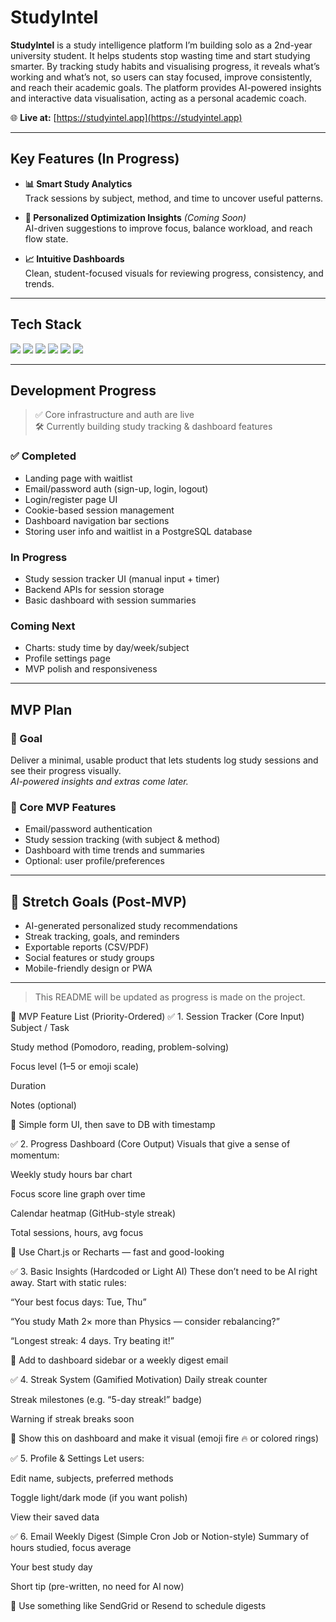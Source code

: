 # StudyIntel

**StudyIntel** is a study intelligence platform I’m building solo as a 2nd-year university student. It helps students stop wasting time and start studying smarter. By tracking study habits and visualising progress, it reveals what’s working and what’s not, so users can stay focused, improve consistently, and reach their academic goals. The platform provides AI-powered insights and interactive data visualisation, acting as a personal academic coach.

🌐 **Live at:** [https://studyintel.app](https://studyintel.app)

---

## Key Features (In Progress)

- **📊 Smart Study Analytics**  
  Track sessions by subject, method, and time to uncover useful patterns.

- **🧠 Personalized Optimization Insights** *(Coming Soon)*  
  AI-driven suggestions to improve focus, balance workload, and reach flow state.

- **📈 Intuitive Dashboards**  
  Clean, student-focused visuals for reviewing progress, consistency, and trends.

---

## Tech Stack

<p align="left"><img src="https://img.shields.io/badge/Next.js-000000?style=for-the-badge&logo=nextdotjs&logoColor=white" /> <img src="https://img.shields.io/badge/Tailwind_CSS-grey?style=for-the-badge&logo=tailwind-css&logoColor=38B2AC"/> <img src="https://img.shields.io/badge/TypeScript-3178C6?style=for-the-badge&logo=typescript&logoColor=white" /> <img src="https://img.shields.io/badge/Express.js-404D59?style=for-the-badge&logo=express&logoColor=white" /> <img src="https://img.shields.io/badge/Node.js-339933?style=for-the-badge&logo=node.js&logoColor=white" /> <img src="https://img.shields.io/badge/PostgreSQL-4169E1?style=for-the-badge&logo=postgresql&logoColor=white" /></p>

---

## Development Progress

> ✅ Core infrastructure and auth are live  
> 🛠 Currently building study tracking & dashboard features

### ✅ Completed
- Landing page with waitlist
- Email/password auth (sign-up, login, logout)
- Login/register page UI
- Cookie-based session management
- Dashboard navigation bar sections
- Storing user info and waitlist in a PostgreSQL database

### In Progress
- Study session tracker UI (manual input + timer)
- Backend APIs for session storage
- Basic dashboard with session summaries

### Coming Next
- Charts: study time by day/week/subject
- Profile settings page
- MVP polish and responsiveness

---

## MVP Plan

### 🎯 Goal  
Deliver a minimal, usable product that lets students log study sessions and see their progress visually.  
*AI-powered insights and extras come later.*

### 🔑 Core MVP Features
- Email/password authentication  
- Study session tracking (with subject & method)  
- Dashboard with time trends and summaries  
- Optional: user profile/preferences

---

## 🌱 Stretch Goals (Post-MVP)
- AI-generated personalized study recommendations  
- Streak tracking, goals, and reminders  
- Exportable reports (CSV/PDF)  
- Social features or study groups  
- Mobile-friendly design or PWA

---

> This README will be updated as progress is made on the project.

🧱 MVP Feature List (Priority-Ordered)
✅ 1. Session Tracker (Core Input)
Subject / Task

Study method (Pomodoro, reading, problem-solving)

Focus level (1–5 or emoji scale)

Duration

Notes (optional)

🔧 Simple form UI, then save to DB with timestamp

✅ 2. Progress Dashboard (Core Output)
Visuals that give a sense of momentum:

Weekly study hours bar chart

Focus score line graph over time

Calendar heatmap (GitHub-style streak)

Total sessions, hours, avg focus

🔧 Use Chart.js or Recharts — fast and good-looking

✅ 3. Basic Insights (Hardcoded or Light AI)
These don’t need to be AI right away. Start with static rules:

“Your best focus days: Tue, Thu”

“You study Math 2× more than Physics — consider rebalancing?”

“Longest streak: 4 days. Try beating it!”

🔧 Add to dashboard sidebar or a weekly digest email

✅ 4. Streak System (Gamified Motivation)
Daily streak counter

Streak milestones (e.g. “5-day streak!” badge)

Warning if streak breaks soon

🔧 Show this on dashboard and make it visual (emoji fire 🔥 or colored rings)

✅ 5. Profile & Settings
Let users:

Edit name, subjects, preferred methods

Toggle light/dark mode (if you want polish)

View their saved data

✅ 6. Email Weekly Digest (Simple Cron Job or Notion-style)
Summary of hours studied, focus average

Your best study day

Short tip (pre-written, no need for AI now)

🔧 Use something like SendGrid or Resend to schedule digests
